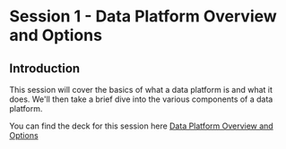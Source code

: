# Session 1 - Data Platform Overview and Options

## Introduction

This session will cover the basics of what a data platform is and what it does. We'll then take a brief dive into the various components of a data platform.

You can find the deck for this session here [Data Platform Overview and Options](content/DataPlatformOverviewAndOptions.pptx)
